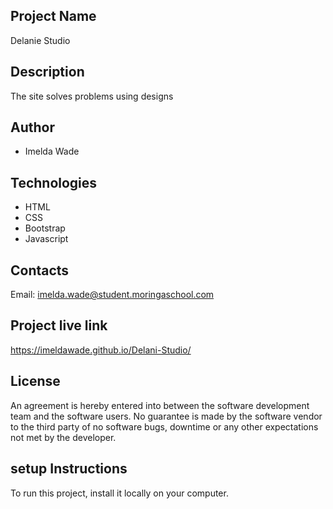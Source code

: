 ## Project Name
Delanie Studio

## Description
The site solves problems using designs

## Author
* Imelda Wade

## Technologies                                                             
* HTML
* CSS
* Bootstrap
* Javascript


## Contacts
Email: imelda.wade@student.moringaschool.com

## Project live link
https://imeldawade.github.io/Delani-Studio/

## License
An agreement is hereby entered into between the software development team and the software users.
No guarantee is made by the software vendor to the third party of no software bugs, downtime or any other expectations not met by the developer.

##  setup Instructions
To run this project, install it locally on your computer.

